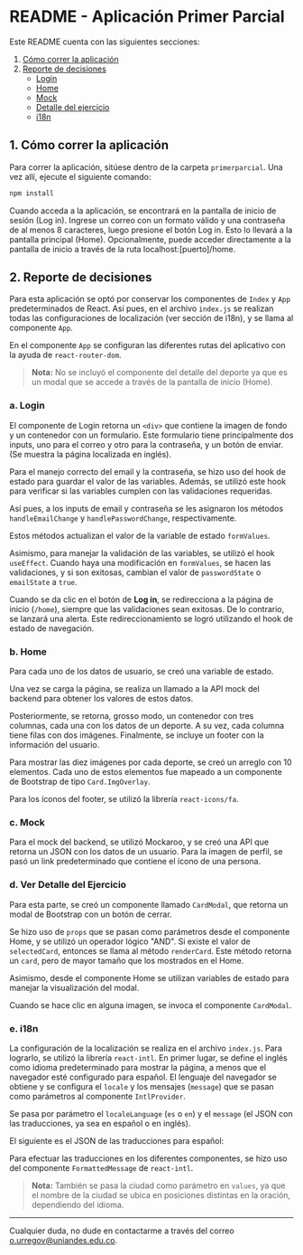 # README - Aplicación Primer Parcial

Este README cuenta con las siguientes secciones:

1. [Cómo correr la aplicación](#1-cómo-correr-la-aplicación)
2. [Reporte de decisiones](#reporte-de-decisiones)
   - [Login](#login)
   - [Home](#home)
   - [Mock](#mock)
   - [Detalle del ejercicio](#ver-detalle-ejercicio)
   - [i18n]()

## 1. Cómo correr la aplicación

Para correr la aplicación, sitúese dentro de la carpeta `primerparcial`. Una vez allí, ejecute el siguiente comando:

```bash
npm install
```
Cuando acceda a la aplicación, se encontrará en la pantalla de inicio de sesión (Log in). Ingrese un correo con un formato válido y una contraseña de al menos 8 caracteres, luego presione el botón Log in. Esto lo llevará a la pantalla principal (Home). Opcionalmente, puede acceder directamente a la pantalla de inicio a través de la ruta localhost:[puerto]/home.

## 2. Reporte de decisiones

Para esta aplicación se optó por conservar los componentes de `Index` y `App` predeterminados de React. Así pues, en el archivo `index.js` se realizan todas las configuraciones de localización (ver sección de i18n), y se llama al componente `App`.

En el componente `App` se configuran las diferentes rutas del aplicativo con la ayuda de `react-router-dom`.

> **Nota:** No se incluyó el componente del detalle del deporte ya que es un modal que se accede a través de la pantalla de inicio (Home).

### a. Login

El componente de Login retorna un `<div>` que contiene la imagen de fondo y un contenedor con un formulario. Este formulario tiene principalmente dos inputs, uno para el correo y otro para la contraseña, y un botón de enviar. (Se muestra la página localizada en inglés).

Para el manejo correcto del email y la contraseña, se hizo uso del hook de estado para guardar el valor de las variables. Además, se utilizó este hook para verificar si las variables cumplen con las validaciones requeridas.

Así pues, a los inputs de email y contraseña se les asignaron los métodos `handleEmailChange` y `handlePasswordChange`, respectivamente.

Estos métodos actualizan el valor de la variable de estado `formValues`.

Asimismo, para manejar la validación de las variables, se utilizó el hook `useEffect`. Cuando haya una modificación en `formValues`, se hacen las validaciones, y si son exitosas, cambian el valor de `passwordState` o `emailState` a `true`.

Cuando se da clic en el botón de **Log in**, se redirecciona a la página de inicio (`/home`), siempre que las validaciones sean exitosas. De lo contrario, se lanzará una alerta. Este redireccionamiento se logró utilizando el hook de estado de navegación.

### b. Home

Para cada uno de los datos de usuario, se creó una variable de estado.

Una vez se carga la página, se realiza un llamado a la API mock del backend para obtener los valores de estos datos.

Posteriormente, se retorna, grosso modo, un contenedor con tres columnas, cada una con los datos de un deporte. A su vez, cada columna tiene filas con dos imágenes. Finalmente, se incluye un footer con la información del usuario.

Para mostrar las diez imágenes por cada deporte, se creó un arreglo con 10 elementos. Cada uno de estos elementos fue mapeado a un componente de Bootstrap de tipo `Card.ImgOverlay`.

Para los íconos del footer, se utilizó la librería `react-icons/fa`.

### c. Mock

Para el mock del backend, se utilizó Mockaroo, y se creó una API que retorna un JSON con los datos de un usuario. Para la imagen de perfil, se pasó un link predeterminado que contiene el ícono de una persona.

### d. Ver Detalle del Ejercicio

Para esta parte, se creó un componente llamado `CardModal`, que retorna un modal de Bootstrap con un botón de cerrar.

Se hizo uso de `props` que se pasan como parámetros desde el componente Home, y se utilizó un operador lógico "AND". Si existe el valor de `selectedCard`, entonces se llama al método `renderCard`. Este método retorna un `card`, pero de mayor tamaño que los mostrados en el Home.

Asimismo, desde el componente Home se utilizan variables de estado para manejar la visualización del modal.

Cuando se hace clic en alguna imagen, se invoca el componente `CardModal`.

### e. i18n

La configuración de la localización se realiza en el archivo `index.js`. Para lograrlo, se utilizó la librería `react-intl`. En primer lugar, se define el inglés como idioma predeterminado para mostrar la página, a menos que el navegador esté configurado para español. El lenguaje del navegador se obtiene y se configura el `locale` y los mensajes (`message`) que se pasan como parámetros al componente `IntlProvider`.

Se pasa por parámetro el `localeLanguage` (`es` o `en`) y el `message` (el JSON con las traducciones, ya sea en español o en inglés).

El siguiente es el JSON de las traducciones para español:

Para efectuar las traducciones en los diferentes componentes, se hizo uso del componente `FormattedMessage` de `react-intl`.

> **Nota:** También se pasa la ciudad como parámetro en `values`, ya que el nombre de la ciudad se ubica en posiciones distintas en la oración, dependiendo del idioma.

---

Cualquier duda, no dude en contactarme a través del correo o.urregov@uniandes.edu.co.
